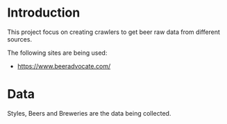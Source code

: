 # Introduction
This project focus on creating crawlers to get beer raw data from different sources.

The following sites are being used:
- https://www.beeradvocate.com/


# Data
Styles, Beers and Breweries are the data being collected. 
